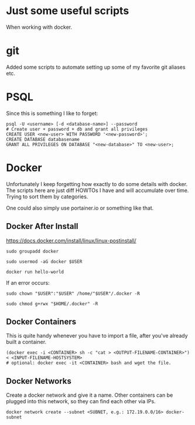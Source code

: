 # Just some useful scripts

When working with docker.

# git

Added some scripts to automate setting up some of my favorite git aliases etc.

# PSQL

Since this is something I like to forget:

```
psql -U <username> [-d <database-name>] --password
# Create user + password + db and grant all privileges
CREATE USER <new-user> WITH PASSWORD '<new-password>';
CREATE DATABASE databasename
GRANT ALL PRIVILEGES ON DATABASE "<new-database>" TO <new-user>;
```

# Docker

Unfortunately I keep forgetting how exactly to do some details with docker. The scripts here are just diff HOWTOs I have and will accumulate over time. Trying to sort them by categories.

One could also simply use portainer.io or something like that.

## Docker After Install

https://docs.docker.com/install/linux/linux-postinstall/

`sudo groupadd docker`

`sudo usermod -aG docker $USER`

`docker run hello-world`

If an error occurs:

`sudo chown "$USER":"$USER" /home/"$USER"/.docker -R`

`sudo chmod g+rwx "$HOME/.docker" -R`

## Docker Containers

This is quite handy whenever you have to import a file, after you've already built a container.

```
(docker exec -i <CONTAINER> sh -c "cat > <OUTPUT-FILENAME-CONTAINER>") < <INPUT-FILENAME-HOSTSYSTEM>
# optional: docker exec -it <CONTAINER> bash and wget the file.
```


## Docker Networks

Create a docker network and give it a name.
Other containers can be plugged into this network, so they can find each other via IPs.

```
docker network create --subnet <SUBNET, e.g.: 172.19.0.0/16> docker-subnet
```

